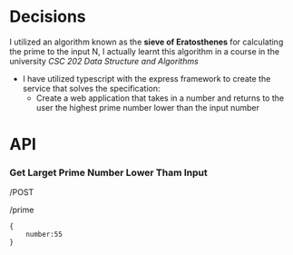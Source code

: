 # Decisions

I utilized an algorithm known as the **sieve of Eratosthenes** for calculating the prime to the input N,
I actually learnt this algorithm in a course in the university _CSC 202 Data Structure and Algorithms_

- I have utilized typescript with the express framework to create the service that solves the specification:
  - Create a web application that takes in a number and returns to the user the highest prime number lower than the input number

# API

### Get Larget Prime Number Lower Tham Input

/POST

/prime

```
{
    number:55
}
```
